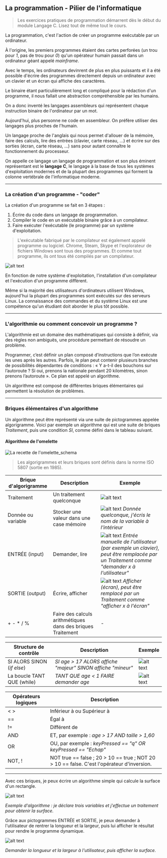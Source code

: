 ## La programmation - Pilier de l'informatique

> Les exercices pratiques de programmation démarrent dès le début du module Langage C. Lisez tout de même tout le cours.

La programmation, c'est l'action de créer un programme exécutable par un ordinateur. 

À l'origine, les premiers programmes étaient des cartes perforées (un trou pour *1*, pas de trou pour *0*) qu'un opérateur humain passait dans un ordinateur géant appelé *mainframe*.

Avec le temps, les ordinateurs devinrent de plus en plus puissants et il a été possible d'écrire des programmes directement depuis un ordinateur avec un clavier et un écran qui affiche des caractères.

Le binaire étant particulièrement long et compliqué pour la rédaction d'un programme, il nous fallait une abstraction compréhensible par les humains.

On a donc inventé les langages assembleurs qui représentent chaque instruction binaire de l'ordinateur par un mot.

Aujourd'hui, plus personne ne code en assembleur. On préfère utiliser des langages plus proches de l'humain.

Un langage proche de l'anglais qui nous permet d'allouer de la mémoire, faire des calculs, lire des entrées (clavier, carte réseau, ...) et écrire sur des sorties (écran, carte réseau, ...) sans pour autant connaître le fonctionnement du processeur.

On appelle ce langage un langage de programmation et son plus éminent représentant est le **langage C**, le langage à la base de tous les systèmes d'exploitation modernes et de la plupart des programmes qui forment la colonne vertébrale de l'informatique moderne.

---

### La création d'un programme - "coder"

La création d'un programme se fait en 3 étapes :
1. Écrire du code dans un langage de programmation.
2. Compiler le code en un exécutable binaire grâce à un compilateur.
3. Faire exécuter l'exécutable (le programme) par un système d'exploitation.

> L'exécutable fabriqué par le compilateur est également appelé programme ou logiciel. Chrome, Steam, Skype et l'explorateur de fichiers Windows sont tous des programmes. Et comme tout programme, ils ont tous été compilés par un compilateur.

![alt text](../../images/image-18.png)

En fonction de notre système d'exploitation, l'installation d'un compilateur et l'exécution d'un programme diffèrent.

Même si la majorité des utilisateurs d'ordinateurs utilisent Windows, aujourd'hui la plupart des programmes sont exécutés sur des serveurs Linux. La connaissance des commandes et du système Linux est une compétence qu'un étudiant doit aborder le plus tôt possible.

---

### L'algorithmie ou comment concevoir un programme ?

L'algorithmie est un domaine des mathématiques qui consiste à définir, via des règles non ambiguës, une procédure permettant de résoudre un problème.

Programmer, c’est définir un plan composé d’instructions que l’on exécute les unes après les autres. Parfois, le plan peut contenir plusieurs branches de possibilités dépendantes de conditions : « Y a-t-il des bouchons sur l’autoroute ? Si oui, prenons la nationale pendant 20 kilomètres, sinon prenons l’autoroute ». Ce plan est appelé un algorithme.

Un algorithme est composé de différentes briques élémentaires qui permettent la résolution de problèmes.

---

### Briques élémentaires d'un algorithme

Un algorithme peut être représenté via une suite de pictogrammes appelée algorigramme. Voici par exemple un algorithme qui est une suite de briques *Traitement*, puis une condition *SI*, comme défini dans le tableau suivant.

#### Algorithme de l'omelette
![La recette de l'omelette_schema](../../images/image-2.png)

> Les algorigrammes et leurs briques sont définis dans la norme ISO 5807 (sortie en 1985).

| Brique d'algorigramme | Description | Exemple |
|------------------------|-------------|---------|
| Traitement            | Un traitement quelconque | ![alt text](../../images/image-8.png) |
| Donnée ou variable    | Stocker une valeur dans une case mémoire | ![alt text](../../images/image-7.png) *Donnée quelconque, j'écris le nom de la variable à l'intérieur* |
| ENTRÉE (input)        | Demander, lire | ![alt text](../../images/image-13.png) *Entrée manuelle de l'utilisateur (par exemple un clavier), peut être remplacée par un Traitement comme "demander x à l'utilisateur"* |
| SORTIE (output)       | Écrire, afficher | ![alt text](../../images/image-14.png) *Afficher (écran), peut être remplacé par un Traitement comme "afficher x à l'écran"* |
| + - * / %             | Faire des calculs arithmétiques dans des briques Traitement | - |

| Structure de contrôle | Description | Exemple |
|-----------------------|-------------|---------|
| SI ALORS SINON (*if else*) | *SI age > 17 ALORS affiche "majeur" SINON affiche "mineur"* | ![alt text](../../images/image-12.png) |
| La boucle TANT QUE (while) | *TANT QUE age < 1 FAIRE demander age* | ![alt text](../../images/image-15.png) |

| Opérateurs logiques   | Description |
|------------------------|-------------|
| < >                   | Inférieur à ou Supérieur à |
| ==                    | Égal à |
| !=                    | Différent de |
| AND                   | ET, par exemple : *age > 17 AND taille > 1,60* |
| OR                    | OU, par exemple : *keyPressed == "q" OR keyPressed == "Echap"* |
| NOT, !                | NOT true == false ; 20 > 10 == true ; NOT 20 > 10 == false. C'est l'opérateur d'inversion. |

---

Avec ces briques, je peux écrire un algorithme simple qui calcule la surface d'un rectangle.

![alt text](../../images/image-10.png)

*Exemple d'algorithme : je déclare trois variables et j'effectue un traitement pour obtenir la surface.*

Grâce aux pictogrammes ENTRÉE et SORTIE, je peux demander à l'utilisateur de rentrer la longueur et la largeur, puis lui afficher le résultat pour rendre le programme dynamique.

![alt text](../../images/image-17.png) 

*Demander la longueur et la largeur à l'utilisateur, puis afficher la surface.*
